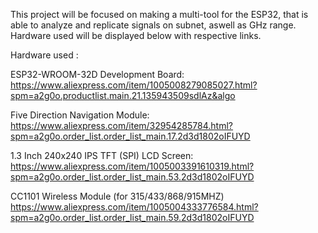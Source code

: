 This project will be focused on making a multi-tool for the ESP32, that is able to analyze and replicate signals on subnet, aswell as GHz range. Hardware used will be displayed below with respective links.

Hardware used : 


ESP32-WROOM-32D Development Board: 
https://www.aliexpress.com/item/1005008279085027.html?spm=a2g0o.productlist.main.21.135943509sdlAz&algo

Five Direction Navigation Module:
https://www.aliexpress.com/item/32954285784.html?spm=a2g0o.order_list.order_list_main.17.2d3d1802oIFUYD

1.3 Inch 240x240 IPS TFT (SPI) LCD Screen:
https://www.aliexpress.com/item/1005003391610319.html?spm=a2g0o.order_list.order_list_main.53.2d3d1802oIFUYD

CC1101 Wireless Module (for 315/433/868/915MHZ)
https://www.aliexpress.com/item/1005004333776584.html?spm=a2g0o.order_list.order_list_main.59.2d3d1802oIFUYD

